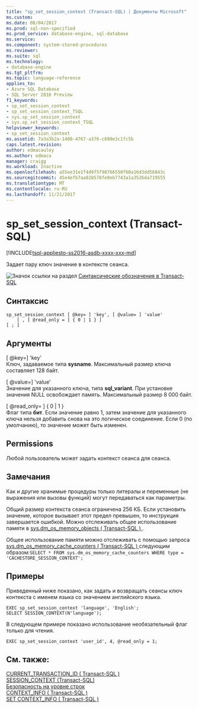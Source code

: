 ```yaml
---
title: "sp_set_session_context (Transact-SQL) | Документы Microsoft"
ms.custom: 
ms.date: 08/04/2017
ms.prod: sql-non-specified
ms.prod_service: database-engine, sql-database
ms.service: 
ms.component: system-stored-procedures
ms.reviewer: 
ms.suite: sql
ms.technology:
- database-engine
ms.tgt_pltfrm: 
ms.topic: language-reference
applies_to:
- Azure SQL Database
- SQL Server 2016 Preview
f1_keywords:
- sp_set_session_context
- sp_set_session_context_TSQL
- sys.sp_set_session_context
- sys.sp_set_session_context_TSQL
helpviewer_keywords:
- sp_set_session_context
ms.assetid: 7a3a3b2a-1408-4767-a376-c690e3c1fc5b
caps.latest.revision: 
author: edmacauley
ms.author: edmaca
manager: craigg
ms.workload: Inactive
ms.openlocfilehash: a55ee31e1f4d9f5f98766550f60a16d3dd56843c
ms.sourcegitcommit: 45e4efb7aa828578fe9eb7743a1a3526da719555
ms.translationtype: MT
ms.contentlocale: ru-RU
ms.lasthandoff: 11/21/2017
---
```

# <a name="spsetsessioncontext-transact-sql"></a>sp_set_session_context (Transact-SQL)
[!INCLUDE[tsql-appliesto-ss2016-asdb-xxxx-xxx-md](../../includes/tsql-appliesto-ss2016-asdb-xxxx-xxx-md.md)]

Задает пару ключ значение в контексте сеанса.  
  

 ![Значок ссылки на раздел](../../database-engine/configure-windows/media/topic-link.gif "Значок ссылки на раздел") [Синтаксические обозначения в Transact-SQL](../../t-sql/language-elements/transact-sql-syntax-conventions-transact-sql.md)  
  
## <a name="syntax"></a>Синтаксис  
  
```  
sp_set_session_context [ @key= ] 'key', [ @value= ] 'value'  
    [ , [ @read_only = ] { 0 | 1 } ]  
[ ; ]  
```  
  
## <a name="arguments"></a>Аргументы  
 [ @key=] 'key'  
 Ключ, задаваемое типа **sysname**. Максимальный размер ключа составляет 128 байт.  
  
 [ @value=] 'value'  
 Значение для указанного ключа, типа **sql_variant**. При установке значения NULL освобождает память. Максимальный размер 8 000 байт.  
  
 [ @read_only= ] { 0 | 1 }  
 Флаг типа **бит**. Если значение равно 1, затем значение для указанного ключа нельзя добавить снова на это логическое соединение. Если 0 (по умолчанию), то значение может быть изменен.  
  
## <a name="permissions"></a>Permissions  
 Любой пользователь может задать контекст сеанса для сеанса.  
  
## <a name="remarks"></a>Замечания  
 Как и другие хранимые процедуры только литералы и переменные (не выражения или вызовы функций) могут передаваться как параметры.  
  
 Общий размер контекста сеанса ограничена 256 КБ. Если установить значение, которое вызывает этот предел превышен, то инструкция завершается ошибкой. Можно отслеживать общее использование памяти в [sys.dm_os_memory_objects &#40; Transact-SQL &#41; ](../../relational-databases/system-dynamic-management-views/sys-dm-os-memory-objects-transact-sql.md).  
  
 Общее использование памяти можно отслеживать с помощью запроса [sys.dm_os_memory_cache_counters &#40; Transact-SQL &#41; ](../../relational-databases/system-dynamic-management-views/sys-dm-os-memory-cache-counters-transact-sql.md) следующим образом:`SELECT * FROM sys.dm_os_memory_cache_counters WHERE type = 'CACHESTORE_SESSION_CONTEXT';`  
  
## <a name="examples"></a>Примеры  
 Приведенный ниже показано, как задать и возвращать сеансы ключ контекста с именем языка со значением английского языка.  
  
```  
EXEC sp_set_session_context 'language', 'English';  
SELECT SESSION_CONTEXT(N'language');  
```  
  
 В следующем примере показано использование необязательный флаг только для чтения.  
  
```  
EXEC sp_set_session_context 'user_id', 4, @read_only = 1;  
```  
  
## <a name="see-also"></a>См. также:  
 [CURRENT_TRANSACTION_ID &#40; Transact-SQL &#41;](../../t-sql/functions/current-transaction-id-transact-sql.md)   
 [SESSION_CONTEXT (Transact-SQL)](../../t-sql/functions/session-context-transact-sql.md)   
 [Безопасность на уровне строк](../../relational-databases/security/row-level-security.md)   
 [CONTEXT_INFO &#40; Transact-SQL &#41;](../../t-sql/functions/context-info-transact-sql.md)   
 [SET CONTEXT_INFO &#40; Transact-SQL &#41;](../../t-sql/statements/set-context-info-transact-sql.md)  
  
  
